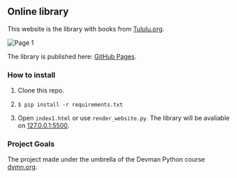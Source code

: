 ## Online library

This website is the library with books from [Tululu.org](http://tululu.org/l55/).

![Page 1](assets/screenshot.jpg)

The library is published here: [GitHub Pages](https://ivankmk.github.io/tululu-library-site/pages/index1.html).

### How to install

1. Clone this repo.
2. 
    ```
    $ pip install -r requirements.txt
    ```
3. Open `index1.html` or use `render_website.py`. The library will be avaliable on [127.0.0.1:5500](http://127.0.0.1:5500/pages/index1.html).


### Project Goals

The project made under the umbrella of the Devman Python course [dvmn.org](https://dvmn.org/).